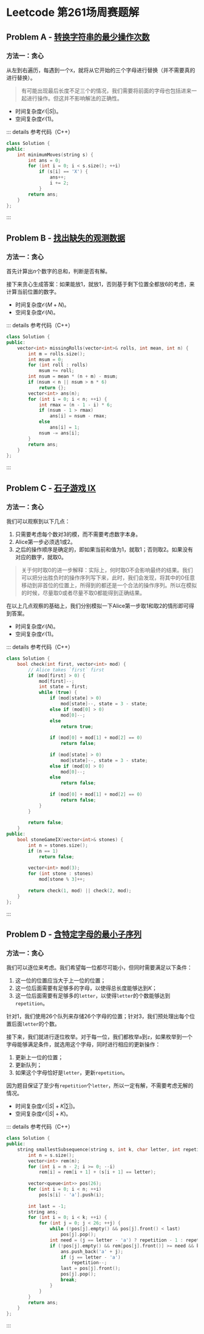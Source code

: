 # Leetcode 第261场周赛题解

## Problem A - [转换字符串的最少操作次数](https://leetcode.cn/problems/minimum-moves-to-convert-string/)

### 方法一：贪心

从左到右遍历，每遇到一个`X`，就将从它开始的三个字母进行替换（并不需要真的进行替换）。

> 有可能出现最后长度不足三个的情况，我们需要将前面的字母也包括进来一起进行操作。但这并不影响解法的正确性。

- 时间复杂度$\mathcal{O}(|S|)$。
- 空间复杂度$\mathcal{O}(1)$。

::: details 参考代码（C++）

```cpp
class Solution {
public:
    int minimumMoves(string s) {
        int ans = 0;
        for (int i = 0; i < s.size(); ++i) 
            if (s[i] == 'X') {
                ans++;
                i += 2;
            }
        return ans;
    }
};
```

:::

## Problem B - [找出缺失的观测数据](https://leetcode.cn/problems/find-missing-observations/)

### 方法一：贪心

首先计算出$n$个数字的总和，判断是否有解。

接下来贪心生成答案：如果能放$1$，就放$1$，否则基于剩下位置全都放$6$的考虑，来计算当前位置的数字。

- 时间复杂度$\mathcal{O}(M+N)$。
- 空间复杂度$\mathcal{O}(N)$。

::: details 参考代码（C++）

```cpp
class Solution {
public:
    vector<int> missingRolls(vector<int>& rolls, int mean, int n) {
        int m = rolls.size();
        int msum = 0;
        for (int roll : rolls)
            msum += roll;
        int nsum = mean * (n + m) - msum;
        if (nsum < n || nsum > n * 6)
            return {};
        vector<int> ans(n);
        for (int i = 0; i < n; ++i) {
            int rmax = (n - 1 - i) * 6;
            if (nsum - 1 > rmax)
                ans[i] = nsum - rmax;
            else
                ans[i] = 1;
            nsum -= ans[i];
        }
        return ans;
    }
};
```

:::

## Problem C - [石子游戏 IX](https://leetcode.cn/problems/stone-game-ix/)

### 方法一：贪心

我们可以观察到以下几点：

1. 只需要考虑每个数对$3$的模，而不需要考虑数字本身。
2. Alice第一步必须选$1$或$2$。
3. 之后的操作顺序是确定的，即如果当前和值为$1$，就取$1$；否则取$2$。如果没有对应的数字，就取$0$。

> 关于何时取$0$的进一步解释：实际上，何时取$0$不会影响最终的结果。我们可以把分出胜负时的操作序列写下来，此时，我们会发现，将其中的$0$任意移动到非首位的位置上，所得到的都还是一个合法的操作序列。所以在模拟的时候，尽量取$0$或者尽量不取$0$都能得到正确结果。

在以上几点观察的基础上，我们分别模拟一下Alice第一步取$1$和取$2$的情形即可得到答案。

- 时间复杂度$\mathcal{O}(N)$。
- 空间复杂度$\mathcal{O}(1)$。

::: details 参考代码（C++）

```cpp
class Solution {
    bool check(int first, vector<int> mod) {
        // Alice takes `first` first
        if (mod[first] > 0) {
            mod[first]--;
            int state = first;
            while (true) {
                if (mod[state] > 0)
                    mod[state]--, state = 3 - state;
                else if (mod[0] > 0)
                    mod[0]--;
                else
                    return true;
                
                if (mod[0] + mod[1] + mod[2] == 0)
                    return false;
                
                if (mod[state] > 0)
                    mod[state]--, state = 3 - state;
                else if (mod[0] > 0)
                    mod[0]--;
                else
                    return false;
                
                if (mod[0] + mod[1] + mod[2] == 0)
                    return false;
            }
        }
        
        return false;
    }
public:
    bool stoneGameIX(vector<int>& stones) {
        int n = stones.size();
        if (n == 1)
            return false;
        
        vector<int> mod(3);
        for (int stone : stones)
            mod[stone % 3]++;
        
        return check(1, mod) || check(2, mod);
    }
};
```

:::

## Problem D - [含特定字母的最小子序列](https://leetcode.cn/contest/weekly-contest-261/problems/smallest-k-length-subsequence-with-occurrences-of-a-letter/)

### 方法一：贪心

我们可以逐位来考虑。我们希望每一位都尽可能小，但同时需要满足以下条件：

1. 这一位的位置应当大于上一位的位置；
2. 这一位后面需要有足够多的字母，以使得总长度能够达到$K$；
3. 这一位后面需要有足够多的`letter`，以使得`letter`的个数能够达到`repetition`。

针对1，我们使用$26$个队列来存储$26$个字母的位置；针对3，我们预处理出每个位置后面`letter`的个数。

接下来，我们就进行逐位枚举。对于每一位，我们都枚举`a`到`z`，如果枚举到一个字母能够满足条件，就选用这个字母，同时进行相应的更新操作：

1. 更新上一位的位置；
2. 更新队列；
3. 如果这个字母恰好是`letter`，更新`repetition`。

因为题目保证了至少有`repetition`个`letter`，所以一定有解，不需要考虑无解的情况。

- 时间复杂度$\mathcal{O}(|S|+K|\sum|)$。
- 空间复杂度$\mathcal{O}(|S|+K)$。

::: details 参考代码（C++）

```cpp
class Solution {
public:
    string smallestSubsequence(string s, int k, char letter, int repetition) {
        int n = s.size();
        vector<int> rem(n);
        for (int i = n - 2; i >= 0; --i)
            rem[i] = rem[i + 1] + (s[i + 1] == letter);
        
        vector<queue<int>> pos(26);
        for (int i = 0; i < n; ++i)
            pos[s[i] - 'a'].push(i);
        
        int last = -1;
        string ans;
        for (int i = 0; i < k; ++i) {
            for (int j = 0; j < 26; ++j) {
                while (!pos[j].empty() && pos[j].front() < last)
                    pos[j].pop();
                int need = (j == letter - 'a') ? repetition - 1 : repetition;
                if (!pos[j].empty() && rem[pos[j].front()] >= need && k - 1 - i >= need && n - 1 - pos[j].front() >= k - 1 - i) {
                    ans.push_back('a' + j);
                    if (j == letter - 'a')
                        repetition--;
                    last = pos[j].front();
                    pos[j].pop();
                    break;
                }
            }
        }
        return ans;
    }
};
```

:::

<Utterances />
